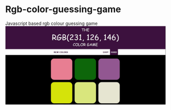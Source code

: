 # Rgb-color-guessing-game
Javascript based rgb colour guessing game
![alt text](https://github.com/Dheeraj-1999/images/blob/master/rgb%20game%20ss1.JPG)
